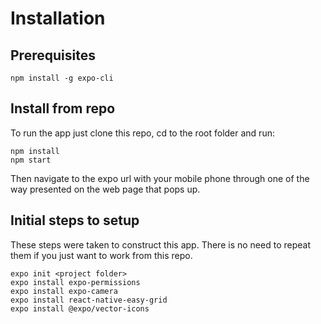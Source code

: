 # Installation

## Prerequisites
````
npm install -g expo-cli
````

## Install from repo
To run the app just clone this repo, cd to the root folder and run:
````
npm install
npm start
````

Then navigate to the expo url with your mobile phone through one of the way presented on the web page that pops up.

## Initial steps to setup
These steps were taken to construct this app. There is no need to repeat them if you just want to work from this repo.

````
expo init <project folder>
expo install expo-permissions
expo install expo-camera
expo install react-native-easy-grid
expo install @expo/vector-icons

````